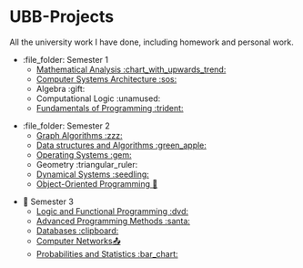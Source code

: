 # UBB-Projects

All the university work I have done, including homework and personal work.
<ul>
  <li> :file_folder: Semester 1
  <ul>
    <li>
      <a href="https://github.com/Bugnar12/Mathematical-Analysis">
      Mathematical Analysis :chart_with_upwards_trend:
      </a>
    </li>
    <li>
      <a href="https://github.com/Bugnar12/ASC">
        Computer Systems Architecture :sos:
      </a>
    </li>
    <li>
      Algebra :gift:
    </li>
    <li>
      Computational Logic :unamused:
    </li>
    <li>
      <a href="https://github.com/Bugnar12/FP-UBB">
        Fundamentals of Programming :trident:
      </a>
    </li>
  </ul>
  </li>
</ul>
<ul>
    <li>
      :file_folder: Semester 2
    <ul>
      <li>
        <a href="https://github.com/Bugnar12/Graph-Algorithms">
          Graph Algorithms :zzz:
        </a>
      </li>
      <li>
        <a href="https://github.com/Bugnar12/DSA">
          Data structures and Algorithms :green_apple:
        </a>
      </li>
      <li>
        <a href="https://github.com/Bugnar12/OS">
          Operating Systems :gem:
        </a>
      </li>
      <li>
        Geometry :triangular_ruler:
      </li>
      <li>
        <a href="https://github.com/Bugnar12/DS">
          Dynamical Systems :seedling:
        </a>
      </li>
      <li>
        <a href="https://github.com/Bugnar12/OOP">
          Object-Oriented Programming 💖
        </a>
      </li>
    </ul>
  </ul>

<ul>
  <li>
    📁 Semester 3
    <ul>
      <li>
        <a href="https://github.com/Bugnar12/PLF">
          Logic and Functional Programming :dvd:
        </a>
      </li>
      <li>
        <a href="https://github.com/Bugnar12/MAP">
          Advanced Programming Methods :santa:
      </li>
      <li>
        <a href="https://github.com/Bugnar12/Databases">
          Databases :clipboard:
        </a>
      </li>
      <li>
        <a href="https://github.com/Bugnar12/CompNet">
          Computer Networks📤
        </a>
      </li>
      <li>
        <a href="https://github.com/Bugnar12/PS">
          Probabilities and Statistics :bar_chart:
      </li>
  </li>
</ul>  


